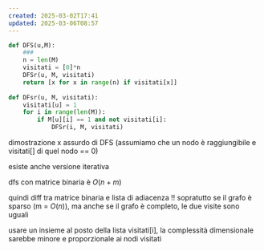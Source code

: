 ```yaml
---
created: 2025-03-02T17:41
updated: 2025-03-06T08:57
---
```

```python
def DFS(u,M):
	###
	n = len(M)
	visitati = [0]*n
	DFSr(u, M, visitati)	
	return [x for x in range(n) if visitati[x]]
	
def DFsr(u, M, visitati):
	visitati[u] = 1
	for i in range(len(M)):
		if M[u][i] == 1 and not visitati[i]:
			DFSr(i, M, visitati)
```

dimostrazione x assurdo di DFS (assumiamo che un nodo è raggiungibile e visitati[] di quel nodo == 0)


esiste anche versione iterativa

dfs con matrice binaria è $O(n+m)$

quindi diff tra matrice binaria e lista di adiacenza !! sopratutto se il grafo è sparso (m = $O(n)$), ma anche se il grafo è completo, le due visite sono uguali

usare un insieme al posto della lista visitati[i], la complessità dimensionale sarebbe minore e proporzionale ai nodi visitati